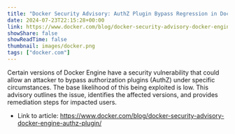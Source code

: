 ```yaml
---
title: "Docker Security Advisory: AuthZ Plugin Bypass Regression in Docker Engine"
date: 2024-07-23T22:15:28+00:00
link: https://www.docker.com/blog/docker-security-advisory-docker-engine-authz-plugin/
showShare: false
showReadTime: false
thumbnail: images/docker.png
tags: ["docker.com"]
---
```

Certain versions of Docker Engine have a security vulnerability that could allow an attacker to bypass authorization plugins (AuthZ) under specific circumstances. The base likelihood of this being exploited is low. This advisory outlines the issue, identifies the affected versions, and provides remediation steps for impacted users.

- Link to article: https://www.docker.com/blog/docker-security-advisory-docker-engine-authz-plugin/